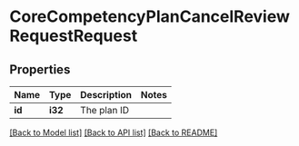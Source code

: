 # CoreCompetencyPlanCancelReviewRequestRequest

## Properties

Name | Type | Description | Notes
------------ | ------------- | ------------- | -------------
**id** | **i32** | The plan ID | 

[[Back to Model list]](../README.md#documentation-for-models) [[Back to API list]](../README.md#documentation-for-api-endpoints) [[Back to README]](../README.md)


